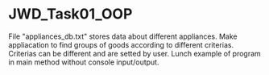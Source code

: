 # JWD_Task01_OOP
File "appliances_db.txt" stores data about different appliances. Make appliacation to find groups of goods according to different criterias. Criterias can be different and are setted by user. Lunch example of program in main method without console input/output.
